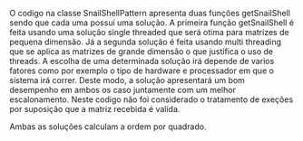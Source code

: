 
O codigo na classe SnailShellPattern apresenta duas funções getSnailShell sendo que cada uma possui uma solução. 
A primeira função getSnailShell é feita usando uma solução single threaded que será otima para matrizes de pequena dimensão.
Já a segunda solução é feita usando multi threading que se aplica as matrizes de grande dimensão o que justifica o uso de threads. 
A escolha de uma determinada solução irá depende de varios fatores como por exemplo o tipo de hardware e processador em
que o sistema irá correr. Deste modo, a solução apresentará um bom desempenho em ambos os caso juntamente com um melhor 
escalonamento.
Neste codigo não foi considerado o tratamento de exeções por suposição que a matriz recebida é valida.

Ambas as soluções calculam a ordem por quadrado.